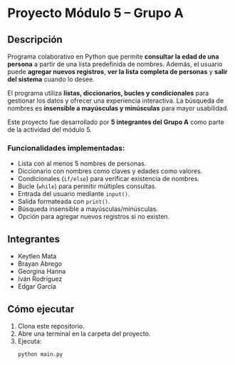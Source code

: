 # Proyecto Módulo 5 – Grupo A

## Descripción
Programa colaborativo en Python que permite **consultar la edad de una persona** a partir de una lista predefinida de nombres. Además, el usuario puede **agregar nuevos registros**, **ver la lista completa de personas** y **salir del sistema** cuando lo desee.

El programa utiliza **listas, diccionarios, bucles y condicionales** para gestionar los datos y ofrecer una experiencia interactiva. La búsqueda de nombres es **insensible a mayúsculas y minúsculas** para mayor usabilidad.

Este proyecto fue desarrollado por **5 integrantes del Grupo A** como parte de la actividad del módulo 5.

### Funcionalidades implementadas:
-  Lista con al menos 5 nombres de personas.
-  Diccionario con nombres como claves y edades como valores.
-  Condicionales (`if/else`) para verificar existencia de nombres.
-  Bucle (`while`) para permitir múltiples consultas.
-  Entrada del usuario mediante `input()`.
-  Salida formateada con `print()`.
-  Búsqueda insensible a mayúsculas/minúsculas.
-  Opción para agregar nuevos registros si no existen.

## Integrantes
- Keytlen Mata  
- Brayan Abrego  
- Georgina Hanna  
- Iván Rodríguez  
- Edgar García  

## Cómo ejecutar
1. Clona este repositorio.  
2. Abre una terminal en la carpeta del proyecto.  
3. Ejecuta:  
   ```bash
   python main.py
